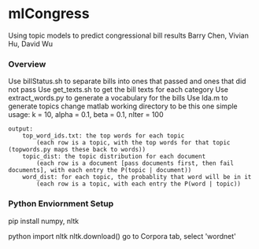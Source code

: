 # mlCongress
Using topic models to predict congressional bill results
Barry Chen, Vivian Hu, David Wu

### Overview
Use billStatus.sh to separate bills into ones that passed and ones that did not pass
Use get_texts.sh to get the bill texts for each category
Use extract_words.py to generate a vocabulary for the bills
Use lda.m to generate topics
	change matlab working directory to be this one
	simple usage: k = 10, alpha = 0.1, beta = 0.1, nIter = 100

	output: 
		top_word_ids.txt: the top words for each topic 
			(each row is a topic, with the top words for that topic (topwords.py maps these back to words))
		topic_dist: the topic distribution for each document 
			(each row is a document [pass documents first, then fail documents], with each entry the P(topic | document))
		word_dist: for each topic, the probablity that word will be in it 
			(each row is a topic, with each entry the P(word | topic))

### Python Enviornment Setup

pip install numpy, nltk

python
import nltk
nltk.download()
go to Corpora tab, select 'wordnet'